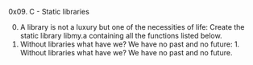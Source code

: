 0x09. C - Static libraries

0. A library is not a luxury but one of the necessities of life: Create the static library libmy.a containing all the functions listed below.
1. Without libraries what have we? We have no past and no future: 1. Without libraries what have we? We have no past and no future.

